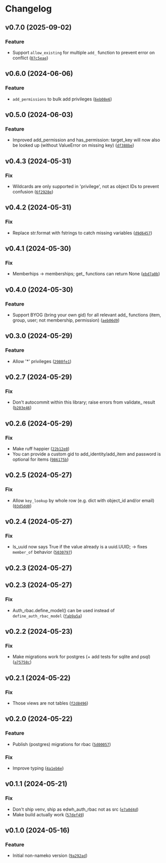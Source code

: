 # Changelog

<!--next-version-placeholder-->

## v0.7.0 (2025-09-02)

### Feature

* Support `allow_existing` for multiple `add_` function to prevent error on conflict ([`07c5eae`](https://github.com/educationwarehouse/edwh-auth-rbac/commit/07c5eae03696bab07517b3e22283c22c4cfa15a9))

## v0.6.0 (2024-06-06)

### Feature

* `add_permissions` to bulk add privileges ([`6eb08e6`](https://github.com/educationwarehouse/edwh-auth-rbac/commit/6eb08e6a36ceca93847f40cf1d92205553193452))

## v0.5.0 (2024-06-03)

### Feature

* Improved add_permission and has_permission: target_key will now also be looked up (without ValueError on missing key) ([`df388be`](https://github.com/educationwarehouse/edwh-auth-rbac/commit/df388be6a497f0413c2f627dc8c289887b6d7385))

## v0.4.3 (2024-05-31)

### Fix

* Wildcards are only supported in 'privilege', not as object IDs to prevent confusion ([`6f2928e`](https://github.com/educationwarehouse/edwh-auth-rbac/commit/6f2928e9e7807494d6a2a4add8cdf87263b7566b))

## v0.4.2 (2024-05-31)

### Fix

* Replace str.format with fstrings to catch missing variables ([`d9d6457`](https://github.com/educationwarehouse/edwh-auth-rbac/commit/d9d64575f019a0d51573f17aef323805a05e4256))

## v0.4.1 (2024-05-30)

### Fix

* Memberhips -> memberships; get_ functions can return None ([`ebd7a0b`](https://github.com/educationwarehouse/edwh-auth-rbac/commit/ebd7a0b4940af61e54639eab80cddb256662f239))

## v0.4.0 (2024-05-30)

### Feature

* Support BYOG (bring your own gid) for all relevant add_ functions (item, group, user; not membership, permission) ([`aeb06d9`](https://github.com/educationwarehouse/edwh-auth-rbac/commit/aeb06d9ad7ba385c57fbc6836da878bd1775ae49))

## v0.3.0 (2024-05-29)

### Feature

* Allow '*' privileges ([`2980fe1`](https://github.com/educationwarehouse/edwh-auth-rbac/commit/2980fe17038b456d7a101a4486499e3bd3e7a61b))

## v0.2.7 (2024-05-29)

### Fix

* Don't autocommit within this library; raise errors from validate_ result ([`b203e46`](https://github.com/educationwarehouse/edwh-auth-rbac/commit/b203e46380e3b0338375c5cbd978fcf6eec5c561))

## v0.2.6 (2024-05-29)

### Fix

* Make ruff happier ([`22b12e0`](https://github.com/educationwarehouse/edwh-auth-rbac/commit/22b12e03d0556be64990544cfc16ef2fdc46f73a))
* You can provide a custom gid to add_identity/add_item and password is optional for items ([`986175b`](https://github.com/educationwarehouse/edwh-auth-rbac/commit/986175b7be37aec8559c5d2130082533be15e31f))

## v0.2.5 (2024-05-27)

### Fix

* Allow `key_lookup` by whole row (e.g. dict with object_id and/or email) ([`03d5dd0`](https://github.com/educationwarehouse/edwh-auth-rbac/commit/03d5dd041041261737f31b2bd0075312be0a68e3))

## v0.2.4 (2024-05-27)

### Fix

* Is_uuid now says True if the value already is a uuid.UUID; -> fixes `member_of` behavior ([`5030797`](https://github.com/educationwarehouse/edwh-auth-rbac/commit/503079711fb2613c4df900020fc6625c94373d0b))

## v0.2.3 (2024-05-27)



## v0.2.3 (2024-05-27)

### Fix

* Auth_rbac.define_model() can be used instead of `define_auth_rbac_model` ([`fab9a5a`](https://github.com/educationwarehouse/edwh-auth-rbac/commit/fab9a5a6272238566417b5dd46913e232ffa6776))

## v0.2.2 (2024-05-23)

### Fix

* Make migrations work for postgres (+ add tests for sqlite and psql) ([`a75758c`](https://github.com/educationwarehouse/edwh-auth-rbac/commit/a75758c0851ed46e5e3e623a63073066f6d533f7))

## v0.2.1 (2024-05-22)

### Fix

* Those views are not tables ([`f2d8496`](https://github.com/educationwarehouse/edwh-auth-rbac/commit/f2d84962bd3aa5bf87901d999f180ac1e9ffd815))

## v0.2.0 (2024-05-22)

### Feature

* Publish (postgres) migrations for rbac ([`5d00057`](https://github.com/educationwarehouse/edwh-auth-rbac/commit/5d00057d16e58c87369be0658fa1c62032ea045b))

### Fix

* Improve typing ([`4a1eb6e`](https://github.com/educationwarehouse/edwh-auth-rbac/commit/4a1eb6eec62350729b9e77719dc8426610e2d716))

## v0.1.1 (2024-05-21)

### Fix

* Don't ship venv, ship as edwh_auth_rbac not as src ([`e7a0d4d`](https://github.com/educationwarehouse/edwh-auth-rbac/commit/e7a0d4de6361e941c28c1b3f81cbed1a13f48011))
* Make build actually work ([`57def49`](https://github.com/educationwarehouse/edwh-auth-rbac/commit/57def49f6113f52ed5dffbf32fd01da906d56826))

## v0.1.0 (2024-05-16)

### Feature

* Initial non-nameko version ([`9a292ad`](https://github.com/educationwarehouse/edwh-auth-rbac/commit/9a292ad3de3b7181f2cbcea8c227dbfccc1c4bc4))
